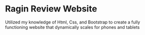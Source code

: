 # Ragin Review Website
Utilized my knowledge of Html, Css, and Bootstrap to create a fully functioning website that dynamically scales for phones and tablets
